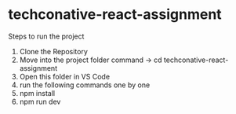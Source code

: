 # techconative-react-assignment

Steps to run the project

1. Clone the Repository
2. Move into the project folder 
   command -> cd techconative-react-assignment
3. Open this folder in VS Code
4. run the following commands one by one
5. npm install
6. npm run dev
